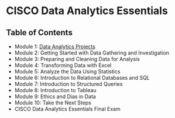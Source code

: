 # CISCO Data Analytics Essentials
## Table of Contents
- Module 1: [Data Analytics Projects](https://github.com/KailaniBailey/CISCO-Data-Analytics-Essentials/tree/main/01.%20Data%20Analytics%20Projects)
- Module 2: Getting Started with Data Gathering and Investigation
- Module 3: Preparing and Cleaning Data for Analysis
- Module 4: Transforming Data with Excel
- Module 5: Analyze the Data Using Statistics
- Module 6: Introduction to Relational Databases and SQL
- Module 7: Introduction to Structured Queries
- Module 8: Introduction to Tableau
- Module 9: Ethics and Dias in Data
- Module 10: Take the Next Steps
- CISCO Data Analytics Essentials Final Exam 
